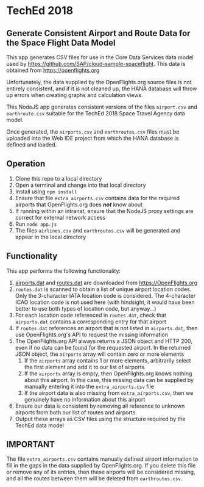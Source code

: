 # TechEd 2018

## Generate Consistent Airport and Route Data for the Space Flight Data Model

This app generates CSV files for use in the Core Data Services data model used by <https://github.com/SAP/cloud-sample-spaceflight>.  This data is obtained from <https://openflights.org>

Unfortunately, the data supplied by the OpenFlights.org source files is not entirely consistent, and if it is not cleaned up, the HANA database will throw up errors when creating graphs and calculation views.

This NodeJS app generates consistent versions of the files `airport.csv` and `earthroute.csv` suitable for the TechEd 2018 Space Travel Agency data model.

Once generated, the `airports.csv` and `earthroutes.csv` files must be uploaded into the Web IDE project from which the HANA database is defined and loaded.

## Operation

1. Clone this repo to a local directory
1. Open a terminal and change into that local directory
1. Install using `npm install`
1. Ensure that file `extra_airports.csv` contains data for the required airports that OpenFlights.org does ***not*** know about
1. If running within an intranet, ensure that the NodeJS proxy settings are correct for external network access
1. Run `node app.js`
1. The files `airlines.csv` and `earthroutes.csv` will be generated and appear in the local directory

## Functionality

This app performs the following functionality:

1. [airports.dat](https://raw.githubusercontent.com/jpatokal/openflights/master/data/airports.dat) and [routes.dat](https://raw.githubusercontent.com/jpatokal/openflights/master/data/routes.dat) are downloaded from <https://OpenFlights.org>
1. `routes.dat` is scanned to obtain a list of unique airport location codes.  
   Only the 3-character IATA location code is considered.  The 4-character ICAO location code is not used here (with hindsight, it would have been better to use both types of location code, but anyway...)
1. For each location code referenced in `routes.dat`, check that `airports.dat` contains a corresponding entry for that airport
1. If `routes.dat` references an airport that is not listed in `airports.dat`, then use OpenFlights.org's API to request the missing information
1. The OpenFlights.org API always returns a JSON object and HTTP 200, even if no data can be found for the requested airport.  In the returned JSON object, the `airports` array will contain zero or more elements
    1. If the `airports` array contains 1 or more elements, arbitrarily select the first element and add it to our list of airports
    1. If the `airports` array is empty, then OpenFlights.org knows nothing about this airport.  In this case, this missing data can be supplied by manually entering it into the `extra_airports.csv` file
    1. If the airport data is also missing from `extra_airports.csv`, then we genuinely have no information about this airport
1. Ensure our data is consistent by removing all reference to unknown airports from both our list of routes and airports.
1. Output these arrays as CSV files using the structure required by the TechEd data model

## IMPORTANT
The file `extra_airports.csv` contains manually defined airport information to fill in the gaps in the data supplied by OpenFlights.org.  If you delete this file or remove any of its entries, then these airports will be considered missing, and all the routes between them will be deleted from `earthroutes.csv`.

